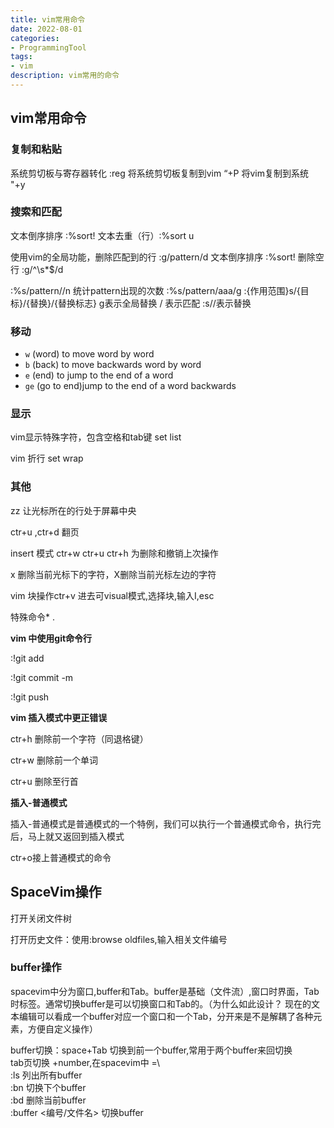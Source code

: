 ```yaml
---
title: vim常用命令
date: 2022-08-01
categories:
- ProgrammingTool
tags:
- vim
description: vim常用的命令
---
```



## vim常用命令

### 复制和粘贴
系统剪切板与寄存器转化 :reg 将系统剪切板复制到vim “+P  将vim复制到系统 "+y

### 搜索和匹配
文本倒序排序  :%sort!
文本去重（行）:%sort u

使用vim的全局功能，删除匹配到的行 :g/pattern/d
文本倒序排序 :%sort!
删除空行 :g/^\s*$/d

:%s/pattern//n 统计pattern出现的次数
:%s/pattern/aaa/g :{作用范围}s/{目标}/{替换}/{替换标志} g表示全局替换
/ 表示匹配
:s//表示替换

### 移动
- `w` (word) to move word by word 
- `b` (back) to move backwards word by word
- `e` (end) to jump to the end of a word
- `ge` (go to end)jump to the end of a word backwards  

### 显示
vim显示特殊字符，包含空格和tab键 set list

vim 折行 set wrap

### 其他
zz 让光标所在的行处于屏幕中央

ctr+u ,ctr+d 翻页

insert 模式 ctr+w ctr+u  ctr+h 为删除和撤销上次操作

x 删除当前光标下的字符，X删除当前光标左边的字符

vim 块操作ctr+v 进去可visual模式,选择块,输入I,esc

特殊命令\* \. 

**vim 中使用git命令行**

:!git add 

:!git commit -m 

:!git push

**vim 插入模式中更正错误**

ctr+h 删除前一个字符（同退格键）

ctr+w 删除前一个单词

ctr+u 删除至行首

**插入-普通模式**

插入-普通模式是普通模式的一个特例，我们可以执行一个普通模式命令，执行完后，马上就又返回到插入模式

ctr+o接上普通模式的命令


## SpaceVim操作

<F3>打开关闭文件树

打开历史文件：使用:browse oldfiles,输入相关文件编号

### buffer操作
spacevim中分为窗口,buffer和Tab。buffer是基础（文件流）,窗口时界面，Tab时标签。通常切换buffer是可以切换窗口和Tab的。（为什么如此设计？
现在的文本编辑可以看成一个buffer对应一个窗口和一个Tab，分开来是不是解耦了各种元素，方便自定义操作）
 
buffer切换：space+Tab 切换到前一个buffer,常用于两个buffer来回切换<br/>
tab页切换 <leader>+number,在spacevim中 <leader>=\ <br/>
:ls 列出所有buffer <br/>
:bn 切换下个buffer <br/>
:bd 删除当前buffer <br/>
:buffer <编号/文件名> 切换buffer

